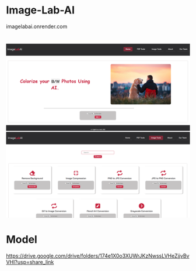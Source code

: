 # Image-Lab-AI
imagelabai.onrender.com
#
![SAMPLE!](one.png)
![SAMPLE!](two.png)


# Model
https://drive.google.com/drive/folders/174e1X0o3XUWrJKzNwssLVHeZjjvBvVHI?usp=share_link
